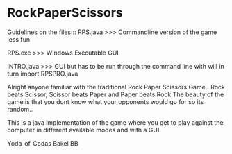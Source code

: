 # RockPaperScissors

Guidelines on the files:::
RPS.java >>> Commandline version of the game less fun

RPS.exe >>> Windows Executable GUI

INTRO.java >>> GUI but has to be run through the command line with will in turn import RPSPRO.java

Alright anyone familiar with the traditional Rock Paper Scissors Game.. Rock beats Scissor, Scissor beats Paper and Paper beats Rock
The beauty of the game is that you dont know what your opponents would go for so its random..

This is a java implementation of the game where you get to play against the computer in different available modes and with a GUI.

Yoda_of_Codas
Bakel BB
